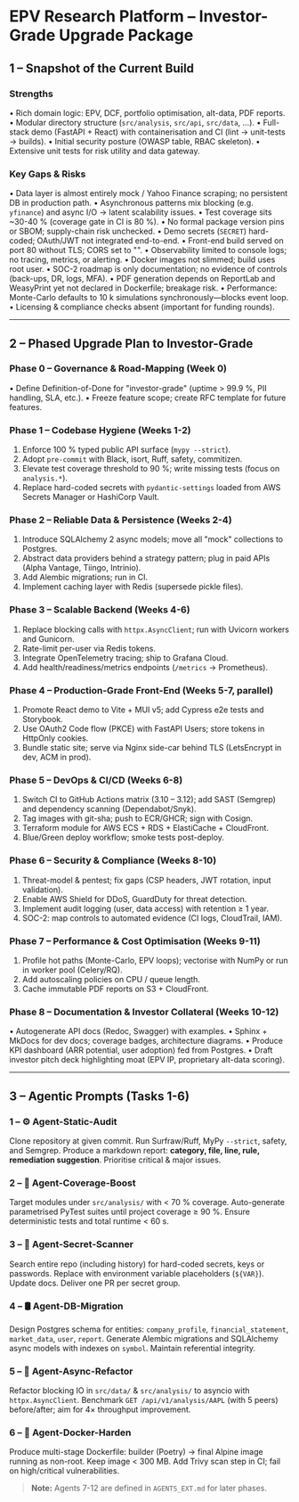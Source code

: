 # EPV Research Platform – Investor-Grade Upgrade Package

## 1 – Snapshot of the Current Build

### Strengths
• Rich domain logic: EPV, DCF, portfolio optimisation, alt-data, PDF reports.
• Modular directory structure (`src/analysis`, `src/api`, `src/data`, …).
• Full-stack demo (FastAPI + React) with containerisation and CI (lint → unit-tests → builds).
• Initial security posture (OWASP table, RBAC skeleton).
• Extensive unit tests for risk utility and data gateway.

### Key Gaps & Risks
• Data layer is almost entirely mock / Yahoo Finance scraping; no persistent DB in production path.
• Asynchronous patterns mix blocking (e.g. `yfinance`) and async I/O → latent scalability issues.
• Test coverage sits ~30-40 % (coverage gate in CI is 80 %).
• No formal package version pins or SBOM; supply-chain risk unchecked.
• Demo secrets (`SECRET`) hard-coded; OAuth/JWT not integrated end-to-end.
• Front-end build served on port 80 without TLS; CORS set to "".
• Observability limited to console logs; no tracing, metrics, or alerting.
• Docker images not slimmed; build uses root user.
• SOC-2 roadmap is only documentation; no evidence of controls (back-ups, DR, logs, MFA).
• PDF generation depends on ReportLab and WeasyPrint yet not declared in Dockerfile; breakage risk.
• Performance: Monte-Carlo defaults to 10 k simulations synchronously—blocks event loop.
• Licensing & compliance checks absent (important for funding rounds).

---

## 2 – Phased Upgrade Plan to Investor-Grade

### Phase 0 – Governance & Road-Mapping (Week 0)
• Define Definition-of-Done for "investor-grade" (uptime > 99.9 %, PII handling, SLA, etc.).
• Freeze feature scope; create RFC template for future features.

### Phase 1 – Codebase Hygiene (Weeks 1-2)
1. Enforce 100 % typed public API surface (`mypy --strict`).
2. Adopt `pre-commit` with Black, isort, Ruff, safety, commitizen.
3. Elevate test coverage threshold to 90 %; write missing tests (focus on `analysis.*`).
4. Replace hard-coded secrets with `pydantic-settings` loaded from AWS Secrets Manager or HashiCorp Vault.

### Phase 2 – Reliable Data & Persistence (Weeks 2-4)
1. Introduce SQLAlchemy 2 async models; move all "mock" collections to Postgres.
2. Abstract data providers behind a strategy pattern; plug in paid APIs (Alpha Vantage, Tiingo, Intrinio).
3. Add Alembic migrations; run in CI.
4. Implement caching layer with Redis (supersede pickle files).

### Phase 3 – Scalable Backend (Weeks 4-6)
1. Replace blocking calls with `httpx.AsyncClient`; run with Uvicorn workers and Gunicorn.
2. Rate-limit per-user via Redis tokens.
3. Integrate OpenTelemetry tracing; ship to Grafana Cloud.
4. Add health/readiness/metrics endpoints (`/metrics` → Prometheus).

### Phase 4 – Production-Grade Front-End (Weeks 5-7, parallel)
1. Promote React demo to Vite + MUI v5; add Cypress e2e tests and Storybook.
2. Use OAuth2 Code flow (PKCE) with FastAPI Users; store tokens in HttpOnly cookies.
3. Bundle static site; serve via Nginx side-car behind TLS (LetsEncrypt in dev, ACM in prod).

### Phase 5 – DevOps & CI/CD (Weeks 6-8)
1. Switch CI to GitHub Actions matrix (3.10 – 3.12); add SAST (Semgrep) and dependency scanning (Dependabot/Snyk).
2. Tag images with git-sha; push to ECR/GHCR; sign with Cosign.
3. Terraform module for AWS ECS + RDS + ElastiCache + CloudFront.
4. Blue/Green deploy workflow; smoke tests post-deploy.

### Phase 6 – Security & Compliance (Weeks 8-10)
1. Threat-model & pentest; fix gaps (CSP headers, JWT rotation, input validation).
2. Enable AWS Shield for DDoS, GuardDuty for threat detection.
3. Implement audit logging (user, data access) with retention ≥ 1 year.
4. SOC-2: map controls to automated evidence (CI logs, CloudTrail, IAM).

### Phase 7 – Performance & Cost Optimisation (Weeks 9-11)
1. Profile hot paths (Monte-Carlo, EPV loops); vectorise with NumPy or run in worker pool (Celery/RQ).
2. Add autoscaling policies on CPU / queue length.
3. Cache immutable PDF reports on S3 + CloudFront.

### Phase 8 – Documentation & Investor Collateral (Weeks 10-12)
• Autogenerate API docs (Redoc, Swagger) with examples.
• Sphinx + MkDocs for dev docs; coverage badges, architecture diagrams.
• Produce KPI dashboard (ARR potential, user adoption) fed from Postgres.
• Draft investor pitch deck highlighting moat (EPV IP, proprietary alt-data scoring).

---

## 3 – Agentic Prompts (Tasks 1-6)

### 1 – ⚙️ Agent-Static-Audit
Clone repository at given commit. Run Surfraw/Ruff, MyPy `--strict`, safety, and Semgrep. Produce a markdown report: **category, file, line, rule, remediation suggestion**. Prioritise critical & major issues.

### 2 – 🧪 Agent-Coverage-Boost
Target modules under `src/analysis/` with < 70 % coverage. Auto-generate parametrised PyTest suites until project coverage ≥ 90 %. Ensure deterministic tests and total runtime < 60 s.

### 3 – 🔐 Agent-Secret-Scanner
Search entire repo (including history) for hard-coded secrets, keys or passwords. Replace with environment variable placeholders (`${VAR}`). Update docs. Deliver one PR per secret group.

### 4 – 🛢 Agent-DB-Migration
Design Postgres schema for entities: `company_profile`, `financial_statement`, `market_data`, `user`, `report`. Generate Alembic migrations and SQLAlchemy async models with indexes on `symbol`. Maintain referential integrity.

### 5 – 🚦 Agent-Async-Refactor
Refactor blocking IO in `src/data/` & `src/analysis/` to asyncio with `httpx.AsyncClient`. Benchmark `GET /api/v1/analysis/AAPL` (with 5 peers) before/after; aim for 4× throughput improvement.

### 6 – 🐳 Agent-Docker-Harden
Produce multi-stage Dockerfile: builder (Poetry) → final Alpine image running as non-root. Keep image < 300 MB. Add Trivy scan step in CI; fail on high/critical vulnerabilities.

> **Note:** Agents 7-12 are defined in `AGENTS_EXT.md` for later phases.